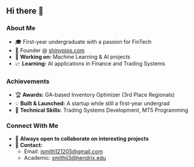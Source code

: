 ## Hi there 👋

### About Me
- 🎓 First-year undergraduate with a passion for FinTech
- 🚀 Founder @ <a href="https://shinypips.com" target="_blank">shinypips.com</a>
- 🤖 **Working on:** Machine Learning & AI projects
- 📈 **Learning:** AI applications in Finance and Trading Systems

### Achievements
- 🏆 **Awards:** GA-based Inventory Optimizer (3rd Place Regionals)
- 💡 **Built & Launched:** A startup while still a first-year undergrad
- 🔧 **Technical Skills:** Trading Systems Development, MT5 Programming

### Connect With Me
- 🤝 **Always open to collaborate on interesting projects**
- 📩 **Contact:** 
  - Email: jsmith121205@gmail.com
  - Academic: smithjj3@hendrix.edu
